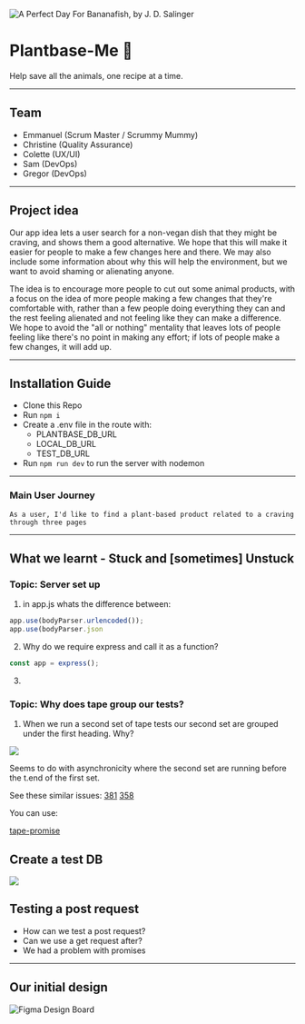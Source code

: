 ![A Perfect Day For Bananafish, by J. D. Salinger](https://i.gr-assets.com/images/S/compressed.photo.goodreads.com/books/1447411550l/27819869.jpg)

# Plantbase-Me 🌱

Help save all the animals, one recipe at a time.

---

## Team

- Emmanuel (Scrum Master / Scrummy Mummy)
- Christine (Quality Assurance)
- Colette (UX/UI)
- Sam (DevOps)
- Gregor (DevOps)

---

## Project idea

Our app idea lets a user search for a non-vegan dish that they might be craving, and shows them a good alternative. We hope that this will make it easier for people to make a few changes here and there. We may also include some information about why this will help the environment, but we want to avoid shaming or alienating anyone.

The idea is to encourage more people to cut out some animal products, with a focus on the idea of more people making a few changes that they're comfortable with, rather than a few people doing everything they can and the rest feeling alienated and not feeling like they can make a difference. We hope to avoid the "all or nothing" mentality that leaves lots of people feeling like there's no point in making any effort; if lots of people make a few changes, it will add up.

---

## Installation Guide

- Clone this Repo
- Run `npm i`
- Create a .env file in the route with:
  - PLANTBASE_DB_URL
  - LOCAL_DB_URL
  - TEST_DB_URL
- Run `npm run dev` to run the server with nodemon

---

### Main User Journey

`As a user, I'd like to find a plant-based product related to a craving through three pages`

---

## What we learnt - Stuck and [sometimes] Unstuck

### Topic: Server set up

1. in app.js whats the difference between:

```javascript
app.use(bodyParser.urlencoded());
app.use(bodyParser.json
```

2. Why do we require express and call it as a function?

```javascript
const app = express();
```

3.

### Topic: Why does tape group our tests?

1. When we run a second set of tape tests our second set are grouped under the first heading. Why?

![](https://i.imgur.com/m0iJ1d1.png)

Seems to do with asynchronicity where the second set are running before the t.end of the first set.

See these similar issues:
[381](https://github.com/substack/tape/issues/381)
[358](https://github.com/substack/tape/issues/358)

You can use:

[tape-promise](https://www.npmjs.com/package/tape-promise)

## Create a test DB

![](https://i.imgur.com/yWWagb2.png)

## Testing a post request

- How can we test a post request?
- Can we use a get request after?
- We had a problem with promises

---

## Our initial design

![Figma Design Board](https://www.figma.com/file/OFOCFI5zOY4wOEgZMCRlUZ/Plantbase-Me?node-id=0%3A1)

